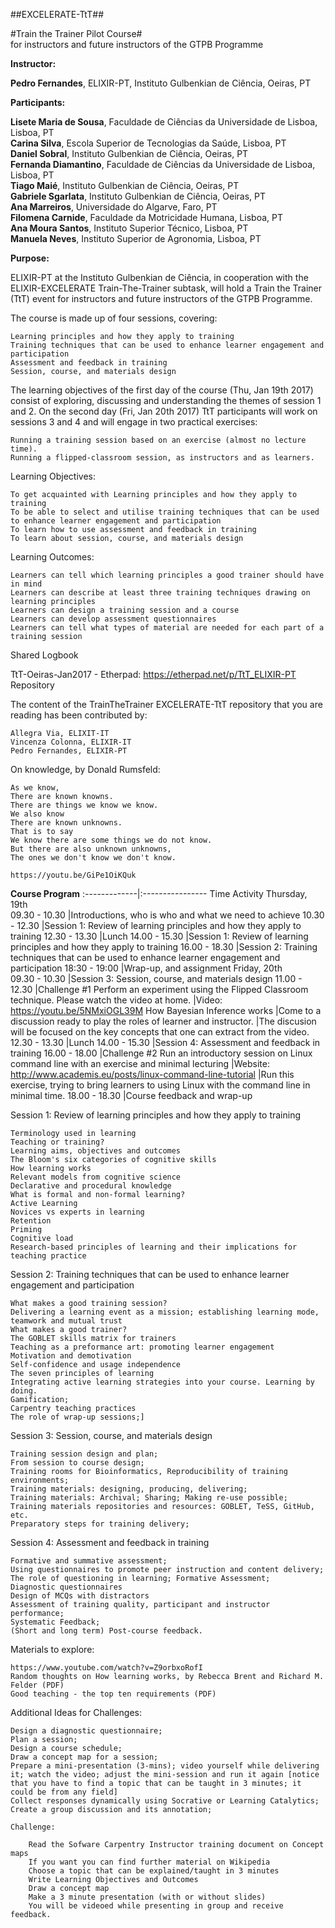 
##EXCELERATE-TtT##

#Train the Trainer Pilot Course#<br>
for instructors and future instructors of the GTPB Programme

**Instructor:**

**Pedro Fernandes**, ELIXIR-PT, Instituto Gulbenkian de Ciência, Oeiras, PT

**Participants:**

**Lisete Maria de Sousa**, Faculdade de Ciências da Universidade de Lisboa, Lisboa, PT<br>
**Carina Silva**, Escola Superior de Tecnologias da Saúde, Lisboa, PT<br>
**Daniel Sobral**, Instituto Gulbenkian de Ciência, Oeiras, PT<br>
**Fernanda Diamantino**, Faculdade de Ciências da Universidade de Lisboa, Lisboa, PT<br>
**Tiago Maié**, Instituto Gulbenkian de Ciência, Oeiras, PT<br>
**Gabriele Sgarlata**, Instituto Gulbenkian de Ciência, Oeiras, PT<br>
**Ana Marreiros**, Universidade do Algarve, Faro, PT<br>
**Filomena Carnide**, Faculdade da Motricidade Humana, Lisboa, PT<br>
**Ana Moura Santos**, Instituto Superior Técnico, Lisboa, PT<br>
**Manuela Neves**, Instituto Superior de Agronomia, Lisboa, PT<br>

**Purpose:**

ELIXIR-PT at the Instituto Gulbenkian de Ciência, in cooperation with the ELIXIR-EXCELERATE Train-The-Trainer subtask, will hold a Train the Trainer (TtT) event for instructors and future instructors of the GTPB Programme.

The course is made up of four sessions, covering:

    Learning principles and how they apply to training
    Training techniques that can be used to enhance learner engagement and participation
    Assessment and feedback in training
    Session, course, and materials design

The learning objectives of the first day of the course (Thu, Jan 19th 2017) consist of exploring, discussing and understanding the themes of session 1 and 2. On the second day (Fri, Jan 20th 2017) TtT participants will work on sessions 3 and 4 and will engage in two practical exercises:

    Running a training session based on an exercise (almost no lecture time).
    Running a flipped-classroom session, as instructors and as learners.

Learning Objectives:

    To get acquainted with Learning principles and how they apply to training
    To be able to select and utilise training techniques that can be used to enhance learner engagement and participation
    To learn how to use assessment and feedback in training
    To learn about session, course, and materials design

Learning Outcomes:

    Learners can tell which learning principles a good trainer should have in mind
    Learners can describe at least three training techniques drawing on learning principles
    Learners can design a training session and a course
    Learners can develop assessment questionnaires
    Learners can tell what types of material are needed for each part of a training session

Shared Logbook

TtT-Oeiras-Jan2017 - Etherpad: https://etherpad.net/p/TtT_ELIXIR-PT
Repository

The content of the TrainTheTrainer EXCELERATE-TtT repository that you are reading has been contributed by:

    Allegra Via, ELIXIT-IT
    Vincenza Colonna, ELIXIR-IT
    Pedro Fernandes, ELIXIR-PT

On knowledge, by Donald Rumsfeld:

    As we know,
    There are known knowns.
    There are things we know we know.
    We also know
    There are known unknowns.
    That is to say
    We know there are some things we do not know.
    But there are also unknown unknowns,
    The ones we don't know we don't know.

    https://youtu.be/GiPe1OiKQuk

**Course Program**
:-------------|:----------------
Time 	Activity
Thursday, 19th 	
09.30 - 10.30 	|Introductions, who is who and what we need to achieve
10.30 - 12.30 	|Session 1: Review of learning principles and how they apply to training
12.30 - 13.30 	|Lunch
14.00 - 15.30 	|Session 1: Review of learning principles and how they apply to training
16.00 - 18.30 	|Session 2: Training techniques that can be used to enhance learner engagement and participation
18:30 - 19:00 	|Wrap-up, and assignment
Friday, 20th 	
09.30 - 10.30 	|Session 3: Session, course, and materials design
11.00 - 12.30 	|Challenge #1 Perform an experiment using the Flipped Classroom technique. Please watch the video at home.
	|Video: https://youtu.be/5NMxiOGL39M How Bayesian Inference works
	|Come to a discussion ready to play the roles of learner and instructor.
	|The discusion will be focused on the key concepts that one can extract from the video.
12.30 - 13.30 	|Lunch
14.00 - 15.30 	|Session 4: Assessment and feedback in training
16.00 - 18.00 	|Challenge #2 Run an introductory session on Linux command line with an exercise and minimal lecturing
	|Website: http://www.academis.eu/posts/linux-command-line-tutorial
	|Run this exercise, trying to bring learners to using Linux with the command line in minimal time.
18.00 - 18.30 	|Course feedback and wrap-up


Session 1: Review of learning principles and how they apply to training

    Terminology used in learning
    Teaching or training?
    Learning aims, objectives and outcomes
    The Bloom's six categories of cognitive skills
    How learning works
    Relevant models from cognitive science
    Declarative and procedural knowledge
    What is formal and non-formal learning?
    Active Learning
    Novices vs experts in learning
    Retention
    Priming
    Cognitive load
    Research-based principles of learning and their implications for teaching practice

Session 2: Training techniques that can be used to enhance learner engagement and participation

    What makes a good training session?
    Delivering a learning event as a mission; establishing learning mode, teamwork and mutual trust
    What makes a good trainer?
    The GOBLET skills matrix for trainers
    Teaching as a preformance art: promoting learner engagement
    Motivation and demotivation
    Self-confidence and usage independence
    The seven principles of learning
    Integrating active learning strategies into your course. Learning by doing.
    Gamification;
    Carpentry teaching practices
    The role of wrap-up sessions;]

Session 3: Session, course, and materials design

    Training session design and plan;
    From session to course design;
    Training rooms for Bioinformatics, Reproducibility of training environments;
    Training materials: designing, producing, delivering;
    Training materials: Archival; Sharing; Making re-use possible;
    Training materials repositories and resources: GOBLET, TeSS, GitHub, etc.
    Preparatory steps for training delivery;

Session 4: Assessment and feedback in training

    Formative and summative assessment;
    Using questionnaires to promote peer instruction and content delivery;
    The role of questioning in learning; Formative Assessment;
    Diagnostic questionnaires
    Design of MCQs with distractors
    Assessment of training quality, participant and instructor performance;
    Systematic Feedback;
    (Short and long term) Post-course feedback.

Materials to explore:

    https://www.youtube.com/watch?v=Z9orbxoRofI
    Random thoughts on How learning works, by Rebecca Brent and Richard M. Felder (PDF)
    Good teaching - the top ten requirements (PDF)

Additional Ideas for Challenges:

    Design a diagnostic questionnaire;
    Plan a session;
    Design a course schedule;
    Draw a concept map for a session;
    Prepare a mini-presentation (3-mins); video yourself while delivering it; watch the video; adjust the mini-session and run it again [notice that you have to find a topic that can be taught in 3 minutes; it could be from any field]
    Collect responses dynamically using Socrative or Learning Catalytics;
    Create a group discussion and its annotation;

    Challenge:

        Read the Sofware Carpentry Instructor training document on Concept maps
        If you want you can find further material on Wikipedia
        Choose a topic that can be explained/taught in 3 minutes
        Write Learning Objectives and Outcomes
        Draw a concept map
        Make a 3 minute presentation (with or without slides)
        You will be videoed while presenting in group and receive feedback.

